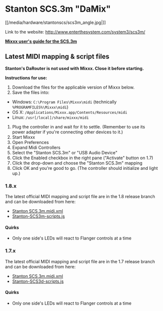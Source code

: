 # Stanton SCS.3m "DaMix"

[[/media/hardware/stantonscs/scs3m_angle.jpg|]]

Link to the website: <http://www.enterthesystem.com/system3/scs3m/>

**[Mixxx user's guide for the SCS.3m](stanton_scs.3m_mixxx_user_guide)**

## Latest MIDI mapping & script files

**Stanton's DaRouter is not used with Mixxx. Close it before starting.**

**Instructions for use:**

1.  Download the files for the applicable version of Mixxx below.
2.  Save the files into:

<!-- end list -->

  - Windows: `C:\Program Files\Mixxx\midi` (technically
    `%PROGRAMFILES%\Mixxx\midi`)
  - OS X: `/Applications/Mixxx.app/Contents/Resources/midi`
  - Linux: `/usr[/local]/share/mixxx/midi`

<!-- end list -->

1.  Plug the controller in and wait for it to settle. (Remember to use
    its power adapter if you're connecting other devices to it.)
2.  Start Mixxx
3.  Open Preferences
4.  Expand Midi Controllers
5.  Select the "Stanton SCS.3m" or "USB Audio Device"
6.  Click the Enabled checkbox in the right pane ("Activate" button on
    1.7)
7.  Click the drop-down and choose the "Stanton SCS.3m" mapping
8.  Click OK and you're good to go. (The controller should initialize
    and light up.)

### 1.8.x

The latest official MIDI mapping and script file are in the 1.8 release
branch and can be downloaded from here:

  - [Stanton
    SCS.3m.midi.xml](http://bazaar.launchpad.net/~mixxxdevelopers/mixxx/release-1.8.x/download/head:/stantonscs.3m.midi.x-20100210155925-z0zz1677c49zvy6q-1/Stanton%20SCS.3m.midi.xml)
  - [Stanton-SCS3m-scripts.js](http://bazaar.launchpad.net/~mixxxdevelopers/mixxx/release-1.8.x/download/head:/stantonscs3mscripts.-20100210155934-76qul1iqhrfywjsp-1/Stanton-SCS3m-scripts.js)

#### Quirks

  - Only one side's LEDs will react to Flanger controls at a time

### 1.7.x

The latest official MIDI mapping and script file are in the 1.7 release
branch and can be downloaded from here:

  - [Stanton
    SCS.3m.midi.xml](http://bazaar.launchpad.net/~mixxxdevelopers/mixxx/release-1.6.2/download/head%3A/stantonscs.3m.midi.x-20100210155925-z0zz1677c49zvy6q-1/Stanton%20SCS.3m.midi.xml)
  - [Stanton-SCS3d-scripts.js](http://bazaar.launchpad.net/~mixxxdevelopers/mixxx/release-1.6.2/download/head%3A/stantonscs3mscripts.-20100210155934-76qul1iqhrfywjsp-1/Stanton-SCS3m-scripts.js)

#### Quirks

  - Only one side's LEDs will react to Flanger controls at a time
